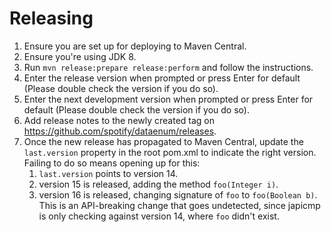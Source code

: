Releasing
========

1. Ensure you are set up for deploying to Maven Central.
1. Ensure you're using JDK 8.
1. Run `mvn release:prepare release:perform` and follow the instructions.
1. Enter the release version when prompted or press Enter for default (Please double check the version if you do so).
1. Enter the next development version when prompted or press Enter for default (Please double check the version if you do so).
1. Add release notes to the newly created tag on https://github.com/spotify/dataenum/releases.
1. Once the new release has propagated to Maven Central, update the `last.version` property in the
   root pom.xml to indicate the right version. Failing to do so means opening up for this:
   1. `last.version` points to version 14.
   1. version 15 is released, adding the method `foo(Integer i)`.
   1. version 16 is released, changing signature of `foo` to `foo(Boolean b)`. This is an API-breaking
      change that goes undetected, since japicmp is only checking against version 14, where `foo`
      didn't exist.
